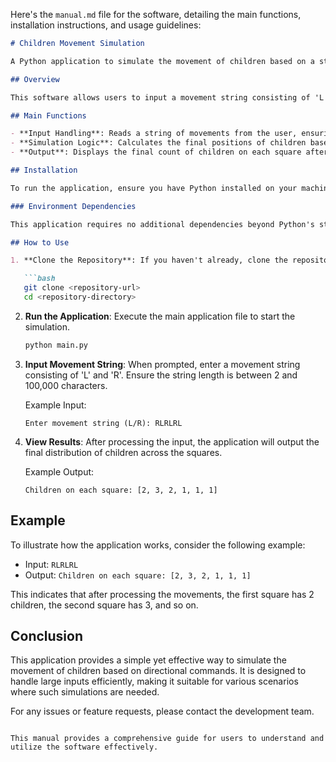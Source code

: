 Here's the `manual.md` file for the software, detailing the main functions, installation instructions, and usage guidelines:

```markdown
# Children Movement Simulation

A Python application to simulate the movement of children based on a string of 'L' (left) and 'R' (right) commands.

## Overview

This software allows users to input a movement string consisting of 'L' and 'R' characters, simulating the movement of children across a series of squares. Each square initially contains one child, and the program calculates the final distribution of children after processing the movement commands.

## Main Functions

- **Input Handling**: Reads a string of movements from the user, ensuring it only contains 'L' and 'R' characters and has a valid length.
- **Simulation Logic**: Calculates the final positions of children based on the movement commands without simulating each individual move, making it efficient even for large inputs.
- **Output**: Displays the final count of children on each square after processing the movement commands.

## Installation

To run the application, ensure you have Python installed on your machine. You can download Python from [python.org](https://www.python.org/downloads/).

### Environment Dependencies

This application requires no additional dependencies beyond Python's standard library. Simply ensure you have Python 3.x installed.

## How to Use

1. **Clone the Repository**: If you haven't already, clone the repository containing the application files.

   ```bash
   git clone <repository-url>
   cd <repository-directory>
   ```

2. **Run the Application**: Execute the main application file to start the simulation.

   ```bash
   python main.py
   ```

3. **Input Movement String**: When prompted, enter a movement string consisting of 'L' and 'R'. Ensure the string length is between 2 and 100,000 characters.

   Example Input:
   ```
   Enter movement string (L/R): RLRLRL
   ```

4. **View Results**: After processing the input, the application will output the final distribution of children across the squares.

   Example Output:
   ```
   Children on each square: [2, 3, 2, 1, 1, 1]
   ```

## Example

To illustrate how the application works, consider the following example:

- Input: `RLRLRL`
- Output: `Children on each square: [2, 3, 2, 1, 1, 1]`

This indicates that after processing the movements, the first square has 2 children, the second square has 3, and so on.

## Conclusion

This application provides a simple yet effective way to simulate the movement of children based on directional commands. It is designed to handle large inputs efficiently, making it suitable for various scenarios where such simulations are needed.

For any issues or feature requests, please contact the development team.
```

This manual provides a comprehensive guide for users to understand and utilize the software effectively.